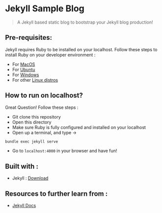 # Jekyll Sample Blog
> A Jekyll based static blog to bootstrap your Jekyll blog production!

## Pre-requisites:
Jekyll requires Ruby to be installed on your localhost. Follow these steps to install Ruby on your developer environment : 
* For [MacOS](https://jekyllrb.com/docs/installation/macos/)
* For [Ubuntu](https://jekyllrb.com/docs/installation/ubuntu/)
* For [Windows](https://jekyllrb.com/docs/installation/windows/)
* For other [Linux distros](https://jekyllrb.com/docs/installation/other-linux/)

## How to run on localhost?
Great Question! Follow these steps : 
* Git clone this repository
* Open this directory
* Make sure Ruby is fully configured and installed on your localhost
* Open up a terminal, and type ->
```bash
bundle exec jekyll serve
```
* Go to `localhost:4000` in your browser and have fun!

## Built with :
* Jekyll : [Download](https://nodejs.org/en/download/)

## Resources to further learn from : 
* [Jekyll Docs](https://jekyllrb.com/docs/)